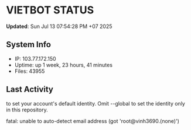 # VIETBOT STATUS
**Updated**: Sun Jul 13 07:54:28 PM +07 2025

## System Info
- IP: 103.77.172.150
- Uptime: up 1 week, 23 hours, 41 minutes
- Files: 43955

## Last Activity

to set your account's default identity.
Omit --global to set the identity only in this repository.

fatal: unable to auto-detect email address (got 'root@vinh3690.(none)')
